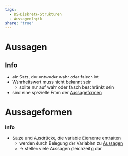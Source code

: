 ```yaml
---
tags:
  - DS-Diskrete-Strukturen
  - Aussagenlogik
share: "true"
---
```

# Aussagen
## Info
- ein Satz, der entweder wahr oder falsch ist
- Wahrheitswert muss nicht bekannt sein
	- sollte nur auf wahr oder falsch beschränkt sein
- sind eine spezielle From der  [Aussageformen](Aussagen-und-Aussagenformen.md#aussageformen)

# Aussageformen

### Info
- Sätze und Ausdrücke, die variable Elemente enthalten
	- werden durch Belegung der Variablen zu [Aussagen](Aussagen-und-Aussagenformen.md#aussagen)
	- -> stellen viele Aussagen gleichzeitig dar
